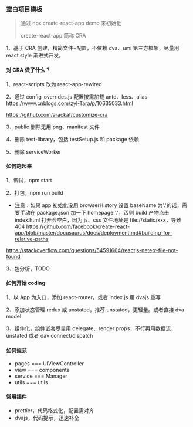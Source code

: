 ### 空白项目模板

> 通过 npx create-react-app demo 来初始化
>
> create-react-app 简称 CRA

1、基于 CRA 创建，精简文件+配置，不依赖 dva、umi 第三方框架，尽量用 react style 渐进式开发。

#### 对 CRA 做了什么？

1、react-scripts 改为 react-app-rewired

2、通过 config-overrides.js 配置按需加载 antd、less、alias
https://www.cnblogs.com/zyl-Tara/p/10635033.html

https://github.com/arackaf/customize-cra

3、public 删除无用 png、manifest 文件

4、删除 test-library，包括 testSetup.js 和 package 依赖

5、删除 serviceWorker

#### 如何跑起来

1、调试，npm start

2、打包，npm run build

- 注意：如果 app 初始化没用 browserHistory 设置 baseName 为'.'的话，需要手动在 package.json 加一下 homepage:'.'，否则 build 产物点击 index.html 打开会空白，因为 js、css 文件地址是 file://static/xxx，导致 404
  https://github.com/facebook/create-react-app/blob/master/docusaurus/docs/deployment.md#building-for-relative-paths

https://stackoverflow.com/questions/54591664/reactjs-neterr-file-not-found

3、包分析，TODO

#### 如何开始 coding

1、以 App 为入口，添加 react-router，或者 index.js 用 dvajs 重写

2、添加状态管理 redux 或 unstated，推荐 unstated，更轻量。或者直接 dva model

3、组件化，组件嵌套尽量用 delegate、render props，不行再用数据流，unstated 或者 dav connect/dispatch

#### 如何规范

- pages === UIViewController
- view === components
- service === Manager
- utils === utils

#### 常用插件

- prettier，代码格式化，配置需对齐
- dvajs，代码提示，迅速补全
